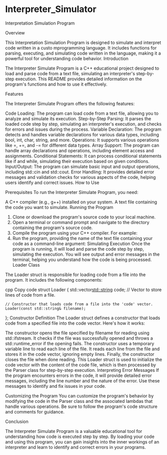 # Interpreter_Simulator
Interpretation Simulation Program

Overview

This Interpretation Simulation Program is designed to simulate and interpret code written in a custo mprogramming language. It includes functions for parsing, executing, and simulating code written in the language, making it a powerful tool for understanding code behavior.
Introduction

The Interpreter Simulate Program is a C++ educational project designed to load and parse code from a text file, simulating an interpreter's step-by-step execution. This README provides detailed information on the program's functions and how to use it effectively.

Features

The Interpreter Simulate Program offers the following features:

Code Loading: The program can load code from a text file, allowing you to analyze and simulate its execution.
Step-by-Step Parsing: It parses the loaded code step by step, simulating an interpreter's execution, and checks for errors and issues during the process.
Variable Declaration: The program detects and handles variable declarations for various data types, including bool, int, char, string, and more.
Operations: It supports various operations like =, +=, and -= for different data types.
Array Support: The program can handle array declarations and operations, including element access and assignments.
Conditional Statements: It can process conditional statements like if and while, simulating their execution based on given conditions.
Input/Output: The program can simulate basic input and output operations, including std::cin and std::cout.
Error Handling: It provides detailed error messages and validation checks for various aspects of the code, helping users identify and correct issues.
How to Use

Prerequisites
To run the Interpreter Simulate Program, you need:

A C++ compiler (e.g., g++) installed on your system.
A text file containing the code you want to simulate.
Running the Program
1. Clone or download the program's source code to your local machine.
2. Open a terminal or command prompt and navigate to the directory containing the program's source code.
3. Compile the program using your C++ compiler. For example:
4. Run the program, providing the name of the text file containing your code as a command-line argument:
Simulating Execution
Once the program is running, it will load and parse the code step by step, simulating the execution. You will see output and error messages in the terminal, helping you understand how the code is being processed.
Loader Class

The Loader struct is responsible for loading code from a file into the program. It includes the following components:

cpp
Copy code
struct Loader
{
    std::vector<std::string> code; // Vector to store lines of code from a file.

    // Constructor that loads code from a file into the 'code' vector.
    Loader(const std::string& filename);
};
Constructor Definition
The Loader struct defines a constructor that loads code from a specified file into the code vector. Here's how it works:

The constructor opens the file specified by filename for reading using std::ifstream.
It checks if the file was successfully opened and throws a std::runtime_error if the opening fails.
The constructor uses a temporary variable line to read each line of the file.
It reads each line from the file and stores it in the code vector, ignoring empty lines.
Finally, the constructor closes the file when done reading.
This Loader struct is used to initialize the code vector with the content of the code file, which is then processed by the Parser class for step-by-step execution.
Interpreting Error Messages
If the program encounters errors in the code, it will provide detailed error messages, including the line number and the nature of the error. Use these messages to identify and fix issues in your code.

Customizing the Program
You can customize the program's behavior by modifying the code in the Parser class and the associated lambdas that handle various operations. Be sure to follow the program's code structure and comments for guidance.

Conclusion

The Interpreter Simulate Program is a valuable educational tool for understanding how code is executed step by step. By loading your code and using this program, you can gain insights into the inner workings of an interpreter and learn to identify and correct errors in your programs.
